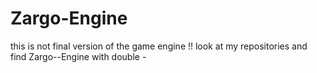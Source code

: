 # Zargo-Engine
this is not final version of the game engine !! look at my repositories and find Zargo--Engine with double - 
